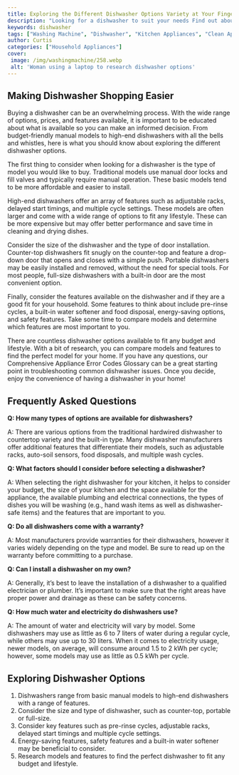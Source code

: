 ```yaml
---
title: Exploring the Different Dishwasher Options Variety at Your Fingertips
description: "Looking for a dishwasher to suit your needs Find out about the variety of models on the market and how to select one for your home This blog post will provide insights into the multiple dishwasher options available"
keywords: dishwasher
tags: ["Washing Machine", "Dishwasher", "Kitchen Appliances", "Clean Appliance"]
author: Curtis
categories: ["Household Appliances"]
cover: 
 image: /img/washingmachine/258.webp
 alt: 'Woman using a laptop to research dishwasher options'
---
```

## Making Dishwasher Shopping Easier
Buying a dishwasher can be an overwhelming process. With the wide range of options, prices, and features available, it is important to be educated about what is available so you can make an informed decision. From budget-friendly manual models to high-end dishwashers with all the bells and whistles, here is what you should know about exploring the different dishwasher options.

The first thing to consider when looking for a dishwasher is the type of model you would like to buy. Traditional models use manual door locks and fill valves and typically require manual operation. These basic models tend to be more affordable and easier to install.

High-end dishwashers offer an array of features such as adjustable racks, delayed start timings, and multiple cycle settings. These models are often larger and come with a wide range of options to fit any lifestyle. These can be more expensive but may offer better performance and save time in cleaning and drying dishes.

Consider the size of the dishwasher and the type of door installation. Counter-top dishwashers fit snugly on the counter-top and feature a drop-down door that opens and closes with a simple push. Portable dishwashers may be easily installed and removed, without the need for special tools. For most people, full-size dishwashers with a built-in door are the most convenient option.

Finally, consider the features available on the dishwasher and if they are a good fit for your household. Some features to think about include pre-rinse cycles, a built-in water softener and food disposal, energy-saving options, and safety features. Take some time to compare models and determine which features are most important to you.

There are countless dishwasher options available to fit any budget and lifestyle. With a bit of research, you can compare models and features to find the perfect model for your home. If you have any questions, our Comprehensive Appliance Error Codes Glossary can be a great starting point in troubleshooting common dishwasher issues. Once you decide, enjoy the convenience of having a dishwasher in your home!

## Frequently Asked Questions

**Q: How many types of options are available for dishwashers?**

A: There are various options from the traditional hardwired dishwasher to countertop variety and the built-in type. Many dishwasher manufacturers offer additional features that differentiate their models, such as adjustable racks, auto-soil sensors, food disposals, and multiple wash cycles. 

**Q: What factors should I consider before selecting a dishwasher?**

A: When selecting the right dishwasher for your kitchen, it helps to consider your budget, the size of your kitchen and the space available for the appliance, the available plumbing and electrical connections, the types of dishes you will be washing (e.g., hand wash items as well as dishwasher-safe items) and the features that are important to you. 

**Q: Do all dishwashers come with a warranty?**

A: Most manufacturers provide warranties for their dishwashers, however it varies widely depending on the type and model. Be sure to read up on the warranty before committing to a purchase. 

**Q: Can I install a dishwasher on my own?**

A: Generally, it’s best to leave the installation of a dishwasher to a qualified electrician or plumber. It’s important to make sure that the right areas have proper power and drainage as these can be safety concerns. 

**Q: How much water and electricity do dishwashers use?**

A: The amount of water and electricity will vary by model. Some dishwashers may use as little as 6 to 7 liters of water during a regular cycle, while others may use up to 30 liters. When it comes to electricity usage, newer models, on average, will consume around 1.5 to 2 kWh per cycle; however, some models may use as little as 0.5 kWh per cycle.

## Exploring Dishwasher Options

1. Dishwashers range from basic manual models to high-end dishwashers with a range of features.
2. Consider the size and type of dishwasher, such as counter-top, portable or full-size. 
3. Consider key features such as pre-rinse cycles, adjustable racks, delayed start timings and multiple cycle settings.
4. Energy-saving features, safety features and a built-in water softener may be beneficial to consider.
5. Research models and features to find the perfect dishwasher to fit any budget and lifestyle.
